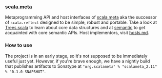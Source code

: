 ### scala.meta

Metaprogramming API and host interfaces of [scala.meta](http://scalameta.org) aka the successor of `scala.reflect` designed to be simple, robust and portable. Take a look at [Trees.scala](/scalameta/src/main/scala/scala/meta/Trees.scala) to learn about core data structures and at [semantic](/scalameta/src/main/scala/scala/meta/semantic) to get acquainted with core semantic APIs. Host implementors, visit [hosts.md](/docs/hosts.md).

### How to use

The project is in an early stage, so it's not supposed to be immediately useful just yet. However, if you're brave enough, we have a nightly build that publishes artifacts to Sonatype at `"org.scalameta" % "scalameta_2.11" % "0.1.0-SNAPSHOT"`.
